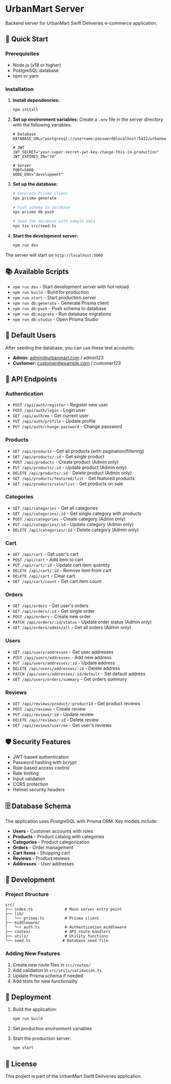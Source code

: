 # UrbanMart Server

Backend server for UrbanMart Swift Deliveries e-commerce application.

## 🚀 Quick Start

### Prerequisites

- Node.js (v18 or higher)
- PostgreSQL database
- npm or yarn

### Installation

1. **Install dependencies:**
   ```bash
   npm install
   ```

2. **Set up environment variables:**
   Create a `.env` file in the server directory with the following variables:
   ```env
   # Database
   DATABASE_URL="postgresql://username:password@localhost:5432/urbanmart_db"
   
   # JWT
   JWT_SECRET="your-super-secret-jwt-key-change-this-in-production"
   JWT_EXPIRES_IN="7d"
   
   # Server
   PORT=5000
   NODE_ENV="development"
   ```

3. **Set up the database:**
   ```bash
   # Generate Prisma client
   npx prisma generate
   
   # Push schema to database
   npx prisma db push
   
   # Seed the database with sample data
   npx tsx src/seed.ts
   ```

4. **Start the development server:**
   ```bash
   npm run dev
   ```

The server will start on `http://localhost:5000`

## 📚 Available Scripts

- `npm run dev` - Start development server with hot reload
- `npm run build` - Build for production
- `npm run start` - Start production server
- `npm run db:generate` - Generate Prisma client
- `npm run db:push` - Push schema to database
- `npm run db:migrate` - Run database migrations
- `npm run db:studio` - Open Prisma Studio

## 🔐 Default Users

After seeding the database, you can use these test accounts:

- **Admin:** admin@urbanmart.com / admin123
- **Customer:** customer@example.com / customer123

## 📡 API Endpoints

### Authentication
- `POST /api/auth/register` - Register new user
- `POST /api/auth/login` - Login user
- `GET /api/auth/me` - Get current user
- `PUT /api/auth/profile` - Update profile
- `PUT /api/auth/change-password` - Change password

### Products
- `GET /api/products` - Get all products (with pagination/filtering)
- `GET /api/products/:id` - Get single product
- `POST /api/products` - Create product (Admin only)
- `PUT /api/products/:id` - Update product (Admin only)
- `DELETE /api/products/:id` - Delete product (Admin only)
- `GET /api/products/featured/list` - Get featured products
- `GET /api/products/sale/list` - Get products on sale

### Categories
- `GET /api/categories` - Get all categories
- `GET /api/categories/:id` - Get single category with products
- `POST /api/categories` - Create category (Admin only)
- `PUT /api/categories/:id` - Update category (Admin only)
- `DELETE /api/categories/:id` - Delete category (Admin only)

### Cart
- `GET /api/cart` - Get user's cart
- `POST /api/cart` - Add item to cart
- `PUT /api/cart/:id` - Update cart item quantity
- `DELETE /api/cart/:id` - Remove item from cart
- `DELETE /api/cart` - Clear cart
- `GET /api/cart/count` - Get cart item count

### Orders
- `GET /api/orders` - Get user's orders
- `GET /api/orders/:id` - Get single order
- `POST /api/orders` - Create new order
- `PATCH /api/orders/:id/status` - Update order status (Admin only)
- `GET /api/orders/admin/all` - Get all orders (Admin only)

### Users
- `GET /api/users/addresses` - Get user addresses
- `POST /api/users/addresses` - Add new address
- `PUT /api/users/addresses/:id` - Update address
- `DELETE /api/users/addresses/:id` - Delete address
- `PATCH /api/users/addresses/:id/default` - Set default address
- `GET /api/users/orders/summary` - Get orders summary

### Reviews
- `GET /api/reviews/product/:productId` - Get product reviews
- `POST /api/reviews` - Create review
- `PUT /api/reviews/:id` - Update review
- `DELETE /api/reviews/:id` - Delete review
- `GET /api/reviews/user/me` - Get user's reviews

## 🛡️ Security Features

- JWT-based authentication
- Password hashing with bcrypt
- Role-based access control
- Rate limiting
- Input validation
- CORS protection
- Helmet security headers

## 🗄️ Database Schema

The application uses PostgreSQL with Prisma ORM. Key models include:

- **Users** - Customer accounts with roles
- **Products** - Product catalog with categories
- **Categories** - Product categorization
- **Orders** - Order management
- **Cart Items** - Shopping cart
- **Reviews** - Product reviews
- **Addresses** - User addresses

## 🔧 Development

### Project Structure
```
src/
├── index.ts              # Main server entry point
├── lib/
│   └── prisma.ts         # Prisma client
├── middleware/
│   └── auth.ts           # Authentication middleware
├── routes/               # API route handlers
├── utils/                # Utility functions
└── seed.ts              # Database seed file
```

### Adding New Features

1. Create new route files in `src/routes/`
2. Add validation in `src/utils/validation.ts`
3. Update Prisma schema if needed
4. Add tests for new functionality

## 🚀 Deployment

1. Build the application:
   ```bash
   npm run build
   ```

2. Set production environment variables
3. Start the production server:
   ```bash
   npm start
   ```

## 📝 License

This project is part of the UrbanMart Swift Deliveries application. 